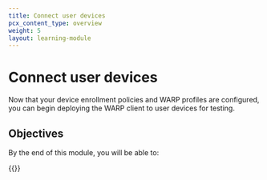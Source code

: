 ```yaml
---
title: Connect user devices
pcx_content_type: overview
weight: 5
layout: learning-module
---
```


# Connect user devices

Now that your device enrollment policies and WARP profiles are configured, you can begin deploying the WARP client to user devices for testing.

## Objectives

By the end of this module, you will be able to:

{{<render file="zero-trust/_connect-devices-objectives.md">}}

